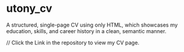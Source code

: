# utony_cv
A structured, single-page CV using only HTML, which showcases my education, skills, and career history in a clean, semantic manner.

// Click the Link in the repository to view my CV page.